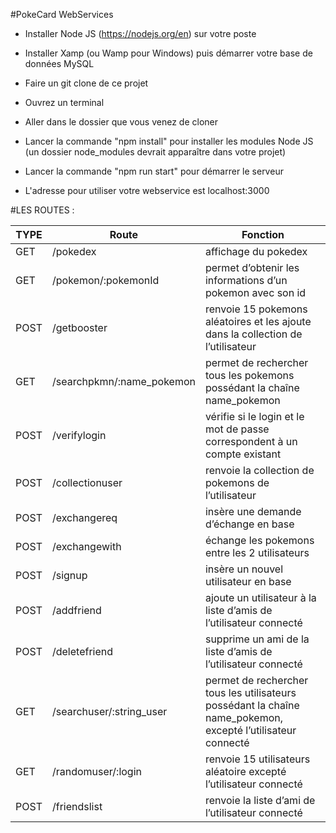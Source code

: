 #PokeCard WebServices

- Installer Node JS (https://nodejs.org/en) sur votre poste

- Installer Xamp (ou Wamp pour Windows) puis démarrer votre base de données MySQL

- Faire un git clone de ce projet

- Ouvrez un terminal

- Aller dans le dossier que vous venez de cloner

- Lancer la commande "npm install" pour installer les modules Node JS (un dossier node_modules devrait apparaître dans votre projet)

- Lancer la commande "npm run start" pour démarrer le serveur

- L'adresse pour utiliser votre webservice est localhost:3000

#LES ROUTES :

| __TYPE__    | __Route__                 | __Fonction__                                                                                                   |
| ------------|---------------------------|----------------------------------------------------------------------------------------------------------------|
| GET         | /pokedex                  | affichage du pokedex                                                                                           |
| GET         | /pokemon/:pokemonId       | permet d’obtenir les informations d’un pokemon avec son id                                                     |
| POST        | /getbooster               | renvoie 15 pokemons aléatoires et les ajoute dans la collection de l’utilisateur                               |
| GET         | /searchpkmn/:name_pokemon | permet de rechercher tous les pokemons possédant la chaîne name_pokemon                                        |
| POST        | /verifylogin              | vérifie si le login et le mot de passe correspondent à un compte existant                                      |
| POST        | /collectionuser           | renvoie la collection de pokemons de l’utilisateur                                                             |
| POST        | /exchangereq              | insère une demande d’échange en base                                                                           |
| POST        | /exchangewith             | échange les pokemons entre les 2 utilisateurs                                                                  |
| POST        | /signup                   | insère un nouvel utilisateur en base                                                                           |
| POST        | /addfriend                | ajoute un utilisateur à la liste d’amis de l’utilisateur connecté                                              |
| POST        | /deletefriend             | supprime un ami de la liste d’amis de l’utilisateur connecté                                                   |
| GET         | /searchuser/:string_user  | permet de rechercher tous les utilisateurs possédant la chaîne name_pokemon, excepté l’utilisateur connecté    |
| GET         | /randomuser/:login        | renvoie 15 utilisateurs aléatoire excepté l’utilisateur connecté                                               |
| POST        | /friendslist              | renvoie la liste d’ami de l’utilisateur connecté                                                               |
